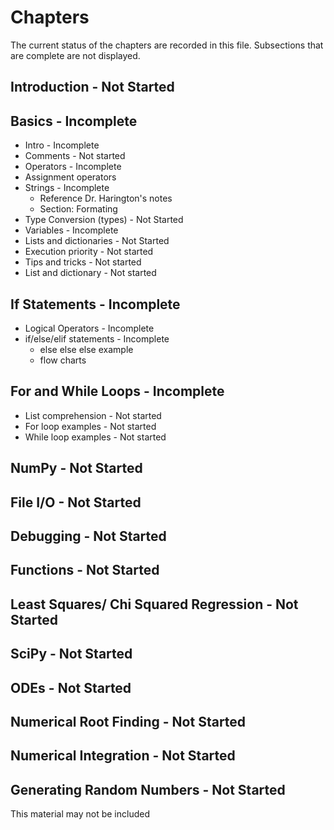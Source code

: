 # Chapters

The current status of the chapters are recorded in this file. Subsections that are complete are not displayed.

## Introduction - Not Started

## Basics - Incomplete

- Intro - Incomplete
- Comments - Not started
- Operators - Incomplete
- Assignment operators
- Strings - Incomplete
    - Reference Dr. Harington's notes
    - Section: Formating
- Type Conversion (types) - Not Started
- Variables - Incomplete
- Lists and dictionaries - Not Started
- Execution priority - Not started
- Tips and tricks - Not started
- List and dictionary - Not started

## If Statements - Incomplete

- Logical Operators - Incomplete
- if/else/elif statements - Incomplete
    - else else else example
    - flow charts

## For and While Loops - Incomplete

- List comprehension - Not started
- For loop examples - Not started
- While loop examples - Not started

## NumPy - Not Started

## File I/O - Not Started

## Debugging - Not Started

## Functions - Not Started

## Least Squares/ Chi Squared Regression - Not Started

## SciPy - Not Started

## ODEs - Not Started

## Numerical Root Finding - Not Started

## Numerical Integration - Not Started

## Generating Random Numbers - Not Started

This material may not be included
